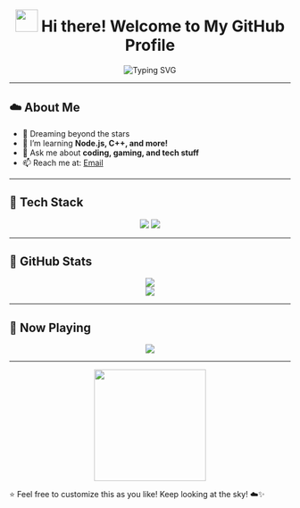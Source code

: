 <h1 align="center">
  <img src="https://media.giphy.com/media/hvRJCLFzcasrR4ia7z/giphy.gif" width="40px"> Hi there! Welcome to My GitHub Profile
</h1>

<p align="center">
  <img src="https://readme-typing-svg.herokuapp.com?font=Fira+Code&duration=2000&pause=500&color=00BFFF&width=435&lines=Passionate+Developer+under+the+Sky!;Exploring+new+technologies...;Coding+with+endless+possibilities!" alt="Typing SVG" />
</p>

---

## ☁️ About Me
- 🌌 Dreaming beyond the stars
- 🌱 I’m learning **Node.js, C++, and more!**
- 💬 Ask me about **coding, gaming, and tech stuff**
- 📫 Reach me at: [Email](mailto:adipofficial@gmail.com)
  
---

## 🚀 Tech Stack
<p align="center">
  <img src="https://img.shields.io/badge/Code-Node.js-informational?style=for-the-badge&logo=node.js&color=00BFFF" />
  <img src="https://img.shields.io/badge/Code-C%2B%2B-informational?style=for-the-badge&logo=c%2B%2B&color=blue" />
</p>

---

## 🌌 GitHub Stats
<p align="center">
  <img src="https://github-readme-stats.vercel.app/api?username=SkyDev06&show_icons=true&theme=blueberry" />
  <br>
  <img src="https://github-readme-streak-stats.herokuapp.com/?user=SkyDev06&theme=blueberry" />
</p>

---

## 🎵 Now Playing
<p align="center">
  <img src="https://spotify-github-profile.kittinanx.com/api/view?uid=4b2un9wt4r3xmr91zlnhakpc5&cover_image=true&theme=default&show_offline=true&background_color=121212&interchange=false&bar_color=53b14f&bar_color_cover=false" />
</p>

---
<p align="center">
  <img src="https://media.giphy.com/media/3o7TKMt1VVNkHV2PaE/giphy.gif" width="200px"/>
</p>

⭐️ Feel free to customize this as you like! Keep looking at the sky! ☁️✨
